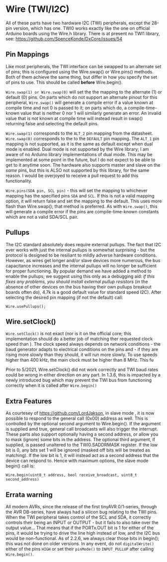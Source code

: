 # Wire (TWI/I2C)
All of these parts have two hardware I2C (TWI) peripherals, except the 28-pin version, which has one. TWI0 works exactly like the one on official Arduino boards using the Wire.h library. There is at present no TWI1 library, see: https://github.com/SpenceKonde/DxCore/issues/54

## Pin Mappings
Like most peripherals, the TWI interface can be swapped to an alternate set of pins; this is configured using the Wire.swap() or Wire.pins() methods. Both of them achieve the same thing, but differ in how you specify the set of pins to use. This should be called **before** Wire.begin().

`Wire.swap(1) or Wire.swap(0)` will set the the mapping to the alternate (1) or default (0) pins. On parts which do not support an alternate pinout for this peripheral, `Wire.swap()` will generate a compile error if a value known at compile time and not 0 is passed to it; on parts which do, a compile-time-known value that is neither 0 nor 1 will similarly generate an error. An invalid value that is *not* known at compile time will instead result in swap() returning false and selecting the default pins.

`Wire.swap(1)` corresponds to the `ALT_2` pin mapping from the datasheet. `Wire.swap(0)` corresponds to the to the `DEFAULT` pin mapping. The `ALT_1` pin mapping is not supported, as it is the same as default except when dual mode is enabled. Dual mode is not supported by the Wire library; I am aware of no Arduino library implementations of dual mode. This may be implemented at some point in the future, but I do not expect to be able to get to it anytime soon. The hardware also supports master and slave on the *same* pins, but this is ALSO not supported by this library, for the same reason. I would be overjoyed to receive a pull request to add this functionality. 

`Wire.pins(SDA pin, SCL pin)` - this will set the mapping to whichever mapping has the specified pins `SDA` and `SCL`. If this is not a valid mapping option, it will return false and set the mapping to the default. This uses more flash than Wire.swap(); that method is preferred. As with `Wire.swap()`, this will generate a compile error if the pins are compile-time-known constants which are not a valid SDA/SCL pair.

## Pullups
The I2C standard absolutely does require external pullups. The fact that I2C ever works with just the internal pullups is somewhat surprising - but the protocol is designed to be resiliant to mildly adverse hardware conditions. However, as wires get longer and/or slave devices more numerous, the bus capacitance increases and the internal pullups will no longer be sufficient for proper functioning. By popular demand we have added a method to enable the pullups; we suggest using this only as a debugging aid: *if this fixes any problems, you should install external pullup resistors* (in the absence of other devices on the bus having their own pullups breakout boards often do), 4.7k is a good default value for standard speed I2C). After selecting the desired pin mapping (if not the default) call:
```
Wire.usePullups();
```

## Wire.setClock()
`Wire.setClock()` is not exact (nor is it on the official core; this implementation should do a better job of matching ther requested clock speed than ). The clock speed always depends on network conditions - the baud generator adapts to electrical conditions on the pins and - if they are rising more slowly than they should, it will run more slowly. To use speeds higher than 400 kHz, the main clock must be higher than 8 MHz. This fu

Prior to 5/2021, Wire.setClock() did not work correctly and TWI baud rates could be wrong in either direction on any part. In 1.3.6, this is impacted by a newly introduced bug which may prevent the TWI bus from functioning correctly when it is called after `Wire.begin()`

## Extra Features
As courtesey of https://github.com/LordJakson, in slave mode , it is now possible to respond to the general call (0x00) address as well. This is controlled by the optional second argument to Wire.begin(). If the argument is supplied amd true, general call broadcasts will also trigger the interrupt. These parts also support optionally having a second address, or allow you to mask (ignore) some bits in the address. The optional third argument, if supplied, is passed unaltered to the TWI0.SADDRMASK register. If the low bit is 0, any bits set 1 will be ignored (masked off bits will be treated as matching). If the low bit is 1, it will instead act as a second address that the device can respond to. Hence with maximum options, the slave mode begin() call is:

```
Wire.begin(uint8_t address, bool receive_broadcast, uint8_t second_address)
```

## Errata warning
All modern AVRs, since the release of the first tinyAVR 0/1-series, through the AVR DB-series, have always had a silicon bug relating to the TWI pins. When the TWI peripheral takes control of the SCL and SDA, it correctly controls their being an INPUT or OUTPUT - but it fails to also take over the output value... That means that if the PORTx.OUT bit is 1 for either of the pins, it would be trying to drive the line high instead of low, and the I2C bus would be non-functional. As of 2.2.6, we always clear those bits in begin(); this was not done on older versions. In any event, do not `digitalWrite()` either of the pins  `HIGH` or set their `pinMode()` to `INPUT_PULLUP` after calling `Wire.begin()`.
